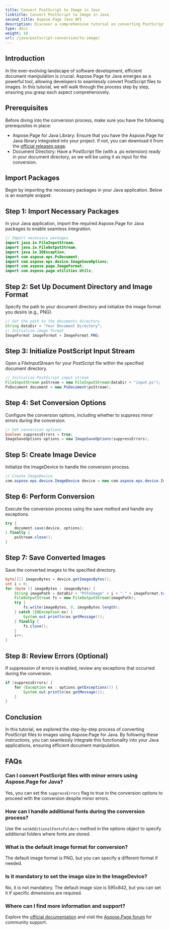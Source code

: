 ```yaml
---
title: Convert PostScript to Image in Java
linktitle: Convert PostScript to Image in Java
second_title: Aspose.Page Java API
description: Discover a comprehensive tutorial on converting PostScript to images in Java using Aspose.Page. Step-by-step guide, FAQs, and essential prerequisites included.
type: docs
weight: 10
url: /java/postscript-conversion/to-image/
---
```

## Introduction
In the ever-evolving landscape of software development, efficient document manipulation is crucial. Aspose.Page for Java emerges as a powerful tool, allowing developers to seamlessly convert PostScript files to images. In this tutorial, we will walk through the process step by step, ensuring you grasp each aspect comprehensively.
## Prerequisites
Before diving into the conversion process, make sure you have the following prerequisites in place:
- Aspose.Page for Java Library: Ensure that you have the Aspose.Page for Java library integrated into your project. If not, you can download it from the [official releases page](https://releases.aspose.com/page/java/).
- Document Directory: Have a PostScript file (with a .ps extension) ready in your document directory, as we will be using it as input for the conversion.
## Import Packages
Begin by importing the necessary packages in your Java application. Below is an example snippet:
## Step 1: Import Necessary Packages
In your Java application, import the required Aspose.Page for Java packages to enable seamless integration.
```java
// Import necessary packages
import java.io.FileInputStream;
import java.io.FileOutputStream;
import java.io.IOException;
import com.aspose.eps.PsDocument;
import com.aspose.eps.device.ImageSaveOptions;
import com.aspose.page.ImageFormat;
import com.aspose.page.utilities.Utils;
```
## Step 2: Set Up Document Directory and Image Format
Specify the path to your document directory and initialize the image format you desire (e.g., PNG).
```java
// Set the path to the documents directory
String dataDir = "Your Document Directory";
// Initialize image format
ImageFormat imageFormat = ImageFormat.PNG;
```
## Step 3: Initialize PostScript Input Stream
Open a FileInputStream for your PostScript file within the specified document directory.
```java
// Initialize PostScript input stream
FileInputStream psStream = new FileInputStream(dataDir + "input.ps");
PsDocument document = new PsDocument(psStream);
```
## Step 4: Set Conversion Options
Configure the conversion options, including whether to suppress minor errors during the conversion.
```java
// Set conversion options
boolean suppressErrors = true;
ImageSaveOptions options = new ImageSaveOptions(suppressErrors);
```
## Step 5: Create Image Device
Initialize the ImageDevice to handle the conversion process.
```java
// Create ImageDevice
com.aspose.eps.device.ImageDevice device = new com.aspose.eps.device.ImageDevice();
```
## Step 6: Perform Conversion
Execute the conversion process using the save method and handle any exceptions.
```java
try {
    document.save(device, options);
} finally {
    psStream.close();
}
```
## Step 7: Save Converted Images
Save the converted images to the specified directory.
```java
byte[][] imagesBytes = device.getImagesBytes();
int i = 0;
for (byte [] imageBytes : imagesBytes) {
    String imagePath = dataDir + "PSToImage" + i + "." + imageFormat.toString().toLowerCase();
    FileOutputStream fs = new FileOutputStream(imagePath);
    try {
        fs.write(imageBytes, 0, imageBytes.length);
    } catch (IOException ex) {
        System.out.println(ex.getMessage());
    } finally {
        fs.close();
    }
    i++;
}
```
## Step 8: Review Errors (Optional)
If suppression of errors is enabled, review any exceptions that occurred during the conversion.
```java
if (suppressErrors) {
    for (Exception ex : options.getExceptions()) {
        System.out.println(ex.getMessage());
    }
}
```
## Conclusion
In this tutorial, we explored the step-by-step process of converting PostScript files to images using Aspose.Page for Java. By following these instructions, you can seamlessly integrate this functionality into your Java applications, ensuring efficient document manipulation.
## FAQs
### Can I convert PostScript files with minor errors using Aspose.Page for Java?
Yes, you can set the `suppressErrors` flag to true in the conversion options to proceed with the conversion despite minor errors.
### How can I handle additional fonts during the conversion process?
Use the `setAdditionalFontsFolders` method in the options object to specify additional folders where fonts are stored.
### What is the default image format for conversion?
The default image format is PNG, but you can specify a different format if needed.
### Is it mandatory to set the image size in the ImageDevice?
No, it is not mandatory. The default image size is 595x842, but you can set it if specific dimensions are required.
### Where can I find more information and support?
Explore the [official documentation](https://reference.aspose.com/page/java/) and visit the [Aspose.Page forum](https://forum.aspose.com/c/page/39) for community support.
